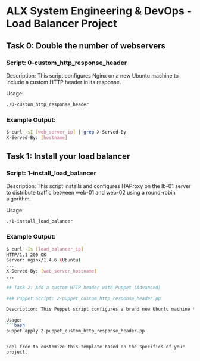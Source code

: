 # ALX System Engineering & DevOps - Load Balancer Project

## Task 0: Double the number of webservers

### Script: 0-custom_http_response_header

Description: This script configures Nginx on a new Ubuntu machine to include a custom HTTP header in its response.

Usage:
```bash
./0-custom_http_response_header
```

### Example Output:
```bash
$ curl -sI [web_server_ip] | grep X-Served-By
X-Served-By: [hostname]
```

## Task 1: Install your load balancer

### Script: 1-install_load_balancer

Description: This script installs and configures HAProxy on the lb-01 server to distribute traffic between web-01 and web-02 using a round-robin algorithm.

Usage:
```bash
./1-install_load_balancer
```

### Example Output:
```bash
$ curl -Is [load_balancer_ip]
HTTP/1.1 200 OK
Server: nginx/1.4.6 (Ubuntu)
...
X-Served-By: [web_server_hostname]
...

## Task 2: Add a custom HTTP header with Puppet (Advanced)

### Puppet Script: 2-puppet_custom_http_response_header.pp

Description: This Puppet script configures a brand new Ubuntu machine to add a custom HTTP header to the Nginx response.

Usage:
```bash
puppet apply 2-puppet_custom_http_response_header.pp
```

```

Feel free to customize this template based on the specifics of your project.
